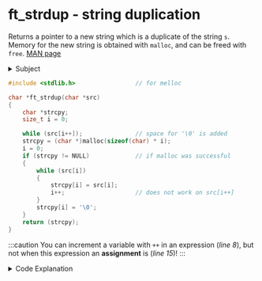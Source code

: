 # ft_strdup - string duplication

Returns a pointer to a new string which is a duplicate of the string `s`. Memory for the new string is obtained with `malloc`, and can be freed with `free`. [MAN page](https://linux.die.net/man/3/strdup)

<details>
<summary>Subject</summary>

### Subject

     Assignment name  : ft_strdup
     Expected files   : ft_strdup.c
     Allowed functions: malloc
     --------------------------------------------------------------------------------

     Reproduce the behavior of the function strdup (man strdup).

     Your function must be declared as follows:

     char *ft_strdup(char *src);

</details>

```c showLineNumbers
#include <stdlib.h>                 // for melloc

char *ft_strdup(char *src)
{
    char *strcpy;
    size_t i = 0;

    while (src[i++]);               // space for '\0' is added
    strcpy = (char *)malloc(sizeof(char) * i);
    i = 0;
    if (strcpy != NULL)             // if malloc was successful
    {
        while (src[i])
        {
            strcpy[i] = src[i];
            i++;                    // does not work on src[i++]
        }
        strcpy[i] = '\0';
    }
    return (strcpy);
}
```

:::caution
You can increment a variable with `++` in an expression (_line 8_), but not when this expression an **assignment** is (_line 15_)!
:::

<details>
<summary>Code Explanation</summary>

### Code Explanation

#### Key Concepts

- **malloc:** The `malloc` function is used to dynamically allocate memory in C. It takes the size of the memory block to be allocated as an argument and returns a pointer to the allocated memory.
- **char:** In C, the char data type is used to represent characters and strings. It is a 1-byte data type that can hold a single character.
- **'\0' (Null Terminator):** In C, strings are represented as arrays of characters terminated by a `null` character (`'\0'`). The `null` character marks the end of the string.

#### Code Structure

The ft_strdup function takes a char pointer `src` as an argument and returns a char pointer to the duplicated string.

- **line 1:** Include the necessary header file `stdlib.h` for the `malloc` function.
- **line 3:** Declare the ft_strdup function with the char pointer `src` as the parameter.
- **line 6:** Initialize a `size_t` variable `i` to 0.
- **line 8:** Use a `while` loop to calculate the length of the `src` string by incrementing `i` until the `null` terminator is encountered.  
   NOTE: Even after the `null` terminator is found, `i` is incremented on more time, this makes it long enough to allocate enough space for `'\0'` later.
- **line 9:** Allocate memory for the duplicate string using the `malloc` function. The size of the memory block is calculated as `sizeof(char) * i`, where `i` is the length of the `src` string.
- **line 10:** Reset i to 0, which is now going to be used as string index.
- **line 11:** Check if the memory allocation was successful by verifying if the `strcpy` pointer is not `NULL`.
- **line 13:** Use a `while` loop to copy the characters from the `src` string to the `strcpy` string until the `null` terminator is encountered.
- **line 18:** Add the `null` terminator at the end of the `strcpy` string.
- **line 20:** Return the `strcpy` pointer.

</details>
